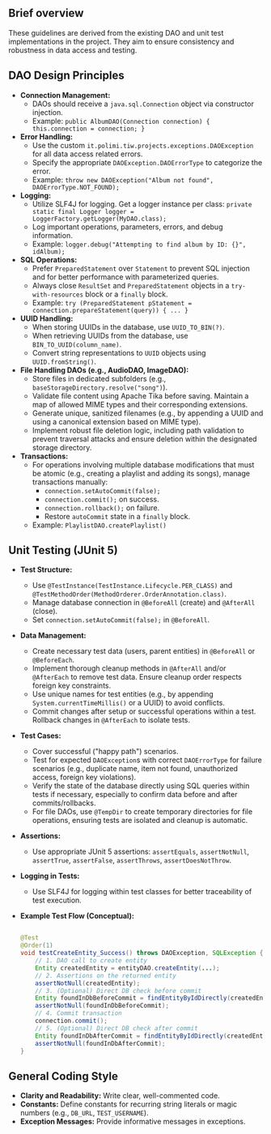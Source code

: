 ## Brief overview

These guidelines are derived from the existing DAO and unit test implementations in the project. They aim to ensure consistency and robustness in data access and testing.

## DAO Design Principles

- **Connection Management:**
  - DAOs should receive a `java.sql.Connection` object via constructor injection.
  - Example: `public AlbumDAO(Connection connection) { this.connection = connection; }`
- **Error Handling:**
  - Use the custom `it.polimi.tiw.projects.exceptions.DAOException` for all data access related errors.
  - Specify the appropriate `DAOException.DAOErrorType` to categorize the error.
  - Example: `throw new DAOException("Album not found", DAOErrorType.NOT_FOUND);`
- **Logging:**
  - Utilize SLF4J for logging. Get a logger instance per class: `private static final Logger logger = LoggerFactory.getLogger(MyDAO.class);`
  - Log important operations, parameters, errors, and debug information.
  - Example: `logger.debug("Attempting to find album by ID: {}", idAlbum);`
- **SQL Operations:**
  - Prefer `PreparedStatement` over `Statement` to prevent SQL injection and for better performance with parameterized queries.
  - Always close `ResultSet` and `PreparedStatement` objects in a `try-with-resources` block or a `finally` block.
  - Example: `try (PreparedStatement pStatement = connection.prepareStatement(query)) { ... }`
- **UUID Handling:**
  - When storing UUIDs in the database, use `UUID_TO_BIN(?)`.
  - When retrieving UUIDs from the database, use `BIN_TO_UUID(column_name)`.
  - Convert string representations to `UUID` objects using `UUID.fromString()`.
- **File Handling DAOs (e.g., AudioDAO, ImageDAO):**
  - Store files in dedicated subfolders (e.g., `baseStorageDirectory.resolve("song")`).
  - Validate file content using Apache Tika before saving. Maintain a map of allowed MIME types and their corresponding extensions.
  - Generate unique, sanitized filenames (e.g., by appending a UUID and using a canonical extension based on MIME type).
  - Implement robust file deletion logic, including path validation to prevent traversal attacks and ensure deletion within the designated storage directory.
- **Transactions:**
  - For operations involving multiple database modifications that must be atomic (e.g., creating a playlist and adding its songs), manage transactions manually:
    - `connection.setAutoCommit(false);`
    - `connection.commit();` on success.
    - `connection.rollback();` on failure.
    - Restore `autoCommit` state in a `finally` block.
  - Example: `PlaylistDAO.createPlaylist()`

## Unit Testing (JUnit 5)

- **Test Structure:**

  - Use `@TestInstance(TestInstance.Lifecycle.PER_CLASS)` and `@TestMethodOrder(MethodOrderer.OrderAnnotation.class)`.
  - Manage database connection in `@BeforeAll` (create) and `@AfterAll` (close).
  - Set `connection.setAutoCommit(false);` in `@BeforeAll`.

- **Data Management:**
  - Create necessary test data (users, parent entities) in `@BeforeAll` or `@BeforeEach`.
  - Implement thorough cleanup methods in `@AfterAll` and/or `@AfterEach` to remove test data. Ensure cleanup order respects foreign key constraints.
  - Use unique names for test entities (e.g., by appending `System.currentTimeMillis()` or a UUID) to avoid conflicts.
  - Commit changes after setup or successful operations within a test. Rollback changes in `@AfterEach` to isolate tests.
- **Test Cases:**
  - Cover successful ("happy path") scenarios.
  - Test for expected `DAOException`s with correct `DAOErrorType` for failure scenarios (e.g., duplicate name, item not found, unauthorized access, foreign key violations).
  - Verify the state of the database directly using SQL queries within tests if necessary, especially to confirm data before and after commits/rollbacks.
  - For file DAOs, use `@TempDir` to create temporary directories for file operations, ensuring tests are isolated and cleanup is automatic.
- **Assertions:**
  - Use appropriate JUnit 5 assertions: `assertEquals`, `assertNotNull`, `assertTrue`, `assertFalse`, `assertThrows`, `assertDoesNotThrow`.
- **Logging in Tests:**
  - Use SLF4J for logging within test classes for better traceability of test execution.
- **Example Test Flow (Conceptual):**

  ```java

  @Test
  @Order(1)
  void testCreateEntity_Success() throws DAOException, SQLException {
      // 1. DAO call to create entity
      Entity createdEntity = entityDAO.createEntity(...);
      // 2. Assertions on the returned entity
      assertNotNull(createdEntity);
      // 3. (Optional) Direct DB check before commit
      Entity foundInDbBeforeCommit = findEntityByIdDirectly(createdEntity.getId());
      assertNotNull(foundInDbBeforeCommit);
      // 4. Commit transaction
      connection.commit();
      // 5. (Optional) Direct DB check after commit
      Entity foundInDbAfterCommit = findEntityByIdDirectly(createdEntity.getId());
      assertNotNull(foundInDbAfterCommit);
  }
  ```

## General Coding Style

- **Clarity and Readability:** Write clear, well-commented code.
- **Constants:** Define constants for recurring string literals or magic numbers (e.g., `DB_URL`, `TEST_USERNAME`).
- **Exception Messages:** Provide informative messages in exceptions.
